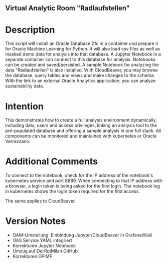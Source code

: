 <!--- app-name: Virtual analytic Room "Raddauerzaehlstellen" -->

## Virtual Analytic Room "Radlaufstellen"
# Description
This script will install an Oracle Database 21c in a container und prepare it for Oracle Machine Learning for Python.
It will also load csv files as well as masked demo data for analysis into that database.
A Jupyter Notebook in a separate container can connect to this database for analysis. Notebooks can be created and saved/persisted. A sample Notebook for analyzing the data "Radlaufstellen" is also installed.
With CloudBeaver, you may browse the database, query tables and views and make changes to the schema.
With the link to an external Oracle Analytics application, you can analyze sustainability data.
# Intention
This demonstrates how to create a full analysis environment dynamically, including data, users and access privileges, linking an analysis tool to the pre-populated database and offering a sample analysis in one full stack. All components can be monitored and maintained with kubernetes or Oracle Verrazzano.

# Additional Comments
To connect to the notebook, check for the IP address of the notebook's kubernetes service and port 8889. When connecting to that IP address with a browser, a login token is being asked for the first login. The notebook log in kubernetes shows the login token required for the first access.

The same applies to CloudBeaver.

# Version Notes
- OAM-Umstellung: Einbindung Jupyter/CloudBeaver in Grafana/Kiali 
- OAS Service YAML integriert
- Korrekturen Jupyter Notebook
- Umzug auf DerRotMilan GitHub
- Korrekturen DPIMP